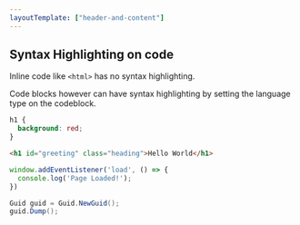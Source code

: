 ```yaml
---
layoutTemplate: ["header-and-content"]
---
```


## Syntax Highlighting on code

<section>

Inline code like `<html>` has no syntax highlighting.

Code blocks however can have syntax highlighting by setting the language type on the codeblock.

```css
h1 {
  background: red;
}
```

```html
<h1 id="greeting" class="heading">Hello World</h1>
```

```js
window.addEventListener('load', () => {
  console.log('Page Loaded!');
})
```

```csharp
Guid guid = Guid.NewGuid();
guid.Dump();
```

<section>
